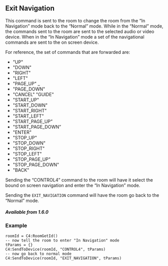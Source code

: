 ## Exit Navigation

This command is sent to the room to change the room from the “In Navigation” mode back to the “Normal” mode.  While in the “Normal” mode, the commands sent to the room are sent to the selected audio or video device.  When in the “In Navigation” mode a set of the navigational commands are sent to the on screen device.

For reference, the set of commands that are forwarded are:

- ”UP" 
- "DOWN" 
- "RIGHT"
- "LEFT"
- "PAGE_UP" _
- "PAGE_DOWN" 
- "CANCEL" "GUIDE"
- "START_UP" 
- "START_DOWN" 
- "START_RIGHT" 
- "START_LEFT" 
- "START_PAGE_UP” 
- "START_PAGE_DOWN” 
- "ENTER" 
- "STOP_UP" 
- "STOP_DOWN" 
- "STOP_RIGHT" 
- "STOP_LEFT" 
- "STOP_PAGE_UP" 
- "STOP_PAGE_DOWN" 
- "BACK"

Sending the “CONTROL4” command to the room will have it select the bound on screen navigation and enter the “In Navigation” mode.

Sending the `EXIT_NAVIGATION` command will have the room go back to the “Normal” mode.

##### Available from 1.6.0


### Example

	roomId = C4:RoomGetId()
	-- now tell the room to enter "In Navigation" mode
	tParams = {}
	C4:SendToDevice(roomId, "CONTROL4", tParams) 
	-- now go back to normal mode
	C4:SendToDevice(roomId, "EXIT_NAVIGATION", tParams)